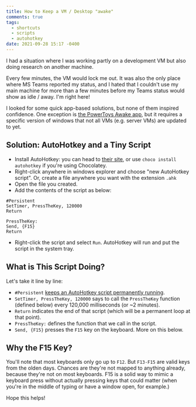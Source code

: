 ```yaml
---
title: How to Keep a VM / Desktop "awake"
comments: true
tags:
  - shortcuts
  - scripts
  - autohotkey
date: 2021-09-28 15:17 -0400
---
```

I had a situation where I was working partly on a development VM but also doing research on another machine.

Every few minutes, the VM would lock me out. It was also the only place where MS Teams reported my status, and I hated that I couldn't use my main machine for more than a few minutes before my Teams status would show as idle / away. I'm right here!

I looked for some quick app-based solutions, but none of them inspired confidence. One exception is [the PowerToys Awake app](https://docs.microsoft.com/en-us/windows/powertoys/awake), but it requires a specific version of windows that not all VMs (e.g. server VMs) are updated to yet.

## Solution: AutoHotkey and a Tiny Script

* Install AutoHotkey: you can head to [their site](https://www.autohotkey.com/), or use  `choco install autohotkey` if you're using Chocolatey.
* Right-click anywhere in windows explorer and choose "new AutoHotkey script". Or, create a file anywhere you want with the extension `.ahk`
* Open the file you created.
* Add the contents of the script as below:

```plaintext
#Persistent
SetTimer, PressTheKey, 120000
Return

PressTheKey:
Send, {F15}
Return
```

* Right-click the script and select `Run`. AutoHotkey will run and put the script in the system tray.

## What is This Script Doing?

Let's take it line by line:

* `#Persistent` [keeps an AutoHotkey script permanently running](https://www.autohotkey.com/docs/commands/_Persistent.htm).
* `SetTimer, PressTheKey, 120000` says to call the `PressTheKey` function (defined below) every 120,000 milliseconds (or ~2 minutes).
* `Return` indicates the end of that script (which will be a permanent loop at that point).
* `PressTheKey:` defines the function that we call in the script.
* `Send, {F15}` presses the `F15` key on the keyboard. More on this below.

## Why the F15 Key?

You'll note that most keyboards only go up to `F12`. But `F13-F15` are valid keys from the olden days. Chances are they're not mapped to anything already, because they're not on most keyboards. F15 is a solid way to mimic a keyboard press without actually pressing keys that could matter (when you're in the middle of typing or have a window open, for example.)

Hope this helps!
